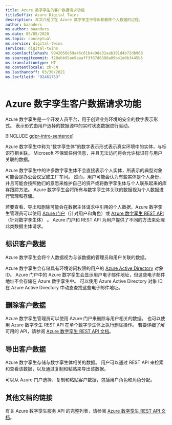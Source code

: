 ```yaml
---
title: Azure 数字孪生的客户数据请求功能
titleSuffix: Azure Digital Twins
description: 本文介绍了在 Azure 数字孪生中导出和删除个人数据的过程。
author: baanders
ms.author: baanders
ms.date: 05/05/2020
ms.topic: conceptual
ms.service: digital-twins
services: digital-twins
ms.openlocfilehash: 9942056e59a46c61b4e9da32aab191d4b72db968
ms.sourcegitcommit: f28ebb95ae9aaaff3f87d8388a09b41e0b3445b5
ms.translationtype: HT
ms.contentlocale: zh-CN
ms.lasthandoff: 03/30/2021
ms.locfileid: "92461753"
---
```

# <a name="azure-digital-twins-customer-data-request-features"></a>Azure 数字孪生客户数据请求功能

Azure 数字孪生是一个开发人员平台，用于创建业务环境的安全的数字表示形式。 表示形式由用户选择的数据源中的实时状态数据进行驱动。

[!INCLUDE [gdpr-intro-sentence](../../includes/gdpr-intro-sentence.md)]

Azure 数字孪生中称为“数字孪生体”的数字表示形式表示真实环境中的实体，与标识符相关联。 Microsoft 不保留任何信息，并且无法访问将会允许标识符与用户关联的数据。 

Azure 数字孪生中的许多数字孪生体不会直接表示个人实体，所表示的典型对象可能会是办公会议室或工厂车间。 然而，用户可能会认为有些实体是个人身份，并且可能会按照他们的意愿来维护自己的资产或将数字孪生体与个人联系起来的库存跟踪方法。 Azure 数字孪生会将所有与数字孪生体关联的数据视为个人数据进行管理和存储。

若要查看、导出和删除可能会在数据主体请求中引用的个人数据，Azure 数字孪生管理员可以使用 [Azure 门户](https://portal.azure.com/)（针对用户和角色）或 [Azure 数字孪生 REST API](/rest/api/azure-digitaltwins/)（针对数字孪生体） 。 Azure 门户和 REST API 为用户提供了不同的方法来处理此类数据主体请求。

## <a name="identifying-customer-data"></a>标识客户数据

Azure 数字孪生会将个人数据视为与该数据的管理员和用户关联的数据。 

Azure 数字孪生会存储具有环境访问权限的用户的 [Azure Active Directory](../active-directory/fundamentals/active-directory-whatis.md) 对象 ID。 Azure 门户中的 Azure 数字孪生会显示用户电子邮件地址，但这些电子邮件地址不会存储在 Azure 数字孪生中。 可以使用 Azure Active Directory 对象 ID 在 Azure Active Directory 中动态查找这些电子邮件地址。

## <a name="deleting-customer-data"></a>删除客户数据

Azure 数字孪生管理员可以使用 Azure 门户来删除与用户相关的数据。 也可以使用 Azure 数字孪生 REST API 在单个数字孪生体上执行删除操作。 若要详细了解可用的 API，请参阅 [Azure 数字孪生 REST API 文档](/rest/api/azure-digitaltwins/)。

## <a name="exporting-customer-data"></a>导出客户数据

Azure 数字孪生存储与数字孪生体相关的数据。 用户可以通过 REST API 来检索和查看该数据，以及通过复制和粘贴来导出该数据。 

可以从 Azure 门户选择、复制和粘贴客户数据，包括用户角色和角色分配。 

## <a name="links-to-additional-documentation"></a>其他文档的链接

有关 Azure 数字孪生服务 API 的完整列表，请参阅 [Azure 数字孪生 REST API 文档](/rest/api/azure-digitaltwins/)。